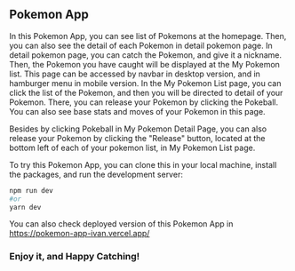 ## Pokemon App

In this Pokemon App, you can see list of Pokemons at the homepage. Then, you can also see the detail of each Pokemon in detail pokemon page. In detail pokemon page, you can catch the Pokemon, and give it a nickname. Then, the Pokemon you have caught will be displayed at the My Pokemon list. This page can be accessed by navbar in desktop version, and in hamburger menu in mobile version. 
In the My Pokemon List page, you can click the list of the Pokemon, and then you will be directed to detail of your Pokemon. There, you can release your Pokemon by clicking the Pokeball. You can also see base stats and moves of your Pokemon in this page.

Besides by clicking Pokeball in My Pokemon Detail Page, you can also release your Pokemon by clicking the "Release" button, located at the bottom left of each of your pokemon list, in My Pokemon List page.

To try this Pokemon App, you can clone this in your local machine, install the packages, and run the development server:
```bash
npm run dev
#or 
yarn dev
```

You can also check deployed version of this Pokemon App in https://pokemon-app-ivan.vercel.app/

### Enjoy it, and Happy Catching!
